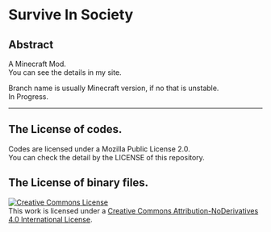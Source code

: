Survive In Society
=====

Abstract
------

A Minecraft Mod.  
You can see the details in my site.

Branch name is usually Minecraft version, if no that is unstable.  
In Progress.

---

The License of codes.
------
Codes are licensed under a Mozilla Public License 2.0.  
You can check the detail by the LICENSE of this repository.

The License of binary files.
------

[![Creative Commons License][cc-by-nd-img]][cc-by-nd]  
This work is licensed under a [Creative Commons Attribution-NoDerivatives 4.0 International License][cc-by-nd].

[cc-by-nd]:http://creativecommons.org/licenses/by-nd/4.0/

[cc-by-nd-img]:https://i.creativecommons.org/l/by-nd/4.0/88x31.png
